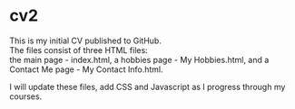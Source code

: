 # cv2

This is my initial CV published to GitHub.  
The files consist of three HTML files:  
  the main page - index.html, 
  a hobbies page - My Hobbies.html, and 
  a Contact Me page - My Contact Info.html.   
  
  I will update these files, add CSS and Javascript as I progress through my courses.

